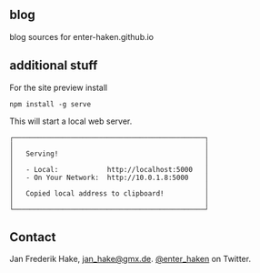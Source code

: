 blog
----

blog sources for enter-haken.github.io

additional stuff
----------------

For the site preview install

    npm install -g serve

This will start a local web server.

    ┌───────────────────────────────────────────────┐
    │                                               │
    │   Serving!                                    │
    │                                               │
    │   - Local:            http://localhost:5000   │
    │   - On Your Network:  http://10.0.1.8:5000    │
    │                                               │
    │   Copied local address to clipboard!          │
    │                                               │
    └───────────────────────────────────────────────┘

Contact
-------

Jan Frederik Hake, <jan_hake@gmx.de>. [@enter_haken](https://twitter.com/enter_haken) on Twitter.


